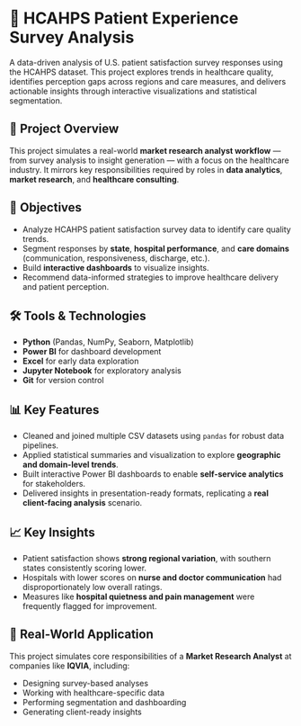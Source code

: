 # 🏥 HCAHPS Patient Experience Survey Analysis

A data-driven analysis of U.S. patient satisfaction survey responses using the HCAHPS dataset. This project explores trends in healthcare quality, identifies perception gaps across regions and care measures, and delivers actionable insights through interactive visualizations and statistical segmentation.

## 📌 Project Overview

This project simulates a real-world **market research analyst workflow** — from survey analysis to insight generation — with a focus on the healthcare industry. It mirrors key responsibilities required by roles in **data analytics**, **market research**, and **healthcare consulting**.

## 🧠 Objectives

- Analyze HCAHPS patient satisfaction survey data to identify care quality trends.
- Segment responses by **state**, **hospital performance**, and **care domains** (communication, responsiveness, discharge, etc.).
- Build **interactive dashboards** to visualize insights.
- Recommend data-informed strategies to improve healthcare delivery and patient perception.

## 🛠 Tools & Technologies

- **Python** (Pandas, NumPy, Seaborn, Matplotlib)
- **Power BI** for dashboard development
- **Excel** for early data exploration
- **Jupyter Notebook** for exploratory analysis
- **Git** for version control

## 📊 Key Features

- Cleaned and joined multiple CSV datasets using `pandas` for robust data pipelines.
- Applied statistical summaries and visualization to explore **geographic and domain-level trends**.
- Built interactive Power BI dashboards to enable **self-service analytics** for stakeholders.
- Delivered insights in presentation-ready formats, replicating a **real client-facing analysis** scenario.

## 📈 Key Insights

- Patient satisfaction shows **strong regional variation**, with southern states consistently scoring lower.
- Hospitals with lower scores on **nurse and doctor communication** had disproportionately low overall ratings.
- Measures like **hospital quietness and pain management** were frequently flagged for improvement.

## 💼 Real-World Application

This project simulates core responsibilities of a **Market Research Analyst** at companies like **IQVIA**, including:
- Designing survey-based analyses
- Working with healthcare-specific data
- Performing segmentation and dashboarding
- Generating client-ready insights

